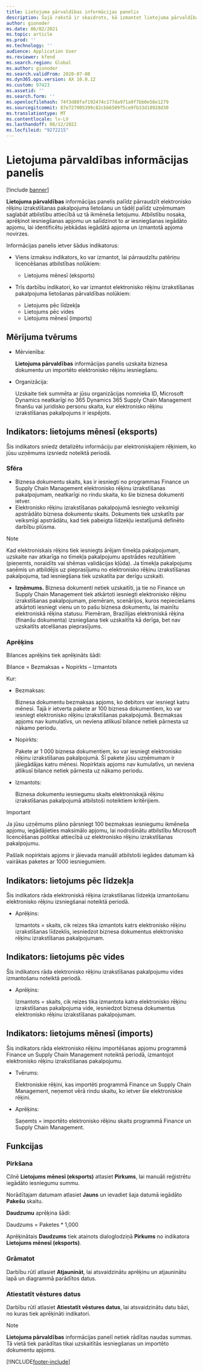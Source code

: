 ```yaml
---
title: Lietojuma pārvaldības informācijas panelis
description: Šajā rakstā ir skaidrots, kā izmantot lietojuma pārvaldības paneli, lai uzraudzītu elektronisko rēķinu izrakstīšanas pakalpojuma lietošanu un saglabātu to atbilstību.
author: gionoder
ms.date: 06/02/2021
ms.topic: article
ms.prod: ''
ms.technology: ''
audience: Application User
ms.reviewer: kfend
ms.search.region: Global
ms.author: gionoder
ms.search.validFrom: 2020-07-08
ms.dyn365.ops.version: AX 10.0.12
ms.custom: 97423
ms.assetid: ''
ms.search.form: ''
ms.openlocfilehash: 74f3d88faf192474c177da971a9f7bb0e58e1279
ms.sourcegitcommit: 87e727005399c82cbb6509f5ce9fb33d18928d30
ms.translationtype: MT
ms.contentlocale: lv-LV
ms.lasthandoff: 08/12/2022
ms.locfileid: "9272215"
---
```

# <a name="usage-management-dashboard"></a>Lietojuma pārvaldības informācijas panelis

[!include [banner](../includes/banner.md)]

**Lietojuma pārvaldības** informācijas panelis palīdz pārraudzīt elektronisko rēķinu izrakstīšanas pakalpojuma lietošanu un tādēļ palīdz uzņēmumam saglabāt atbilstību attiecībā uz tā ikmēneša lietojumu. Atbilstību nosaka, aprēķinot iesniegšanas apjomu un salīdzinot to ar iesniegšanas iegādāto apjomu, lai identificētu jebkādas iegādātā apjoma un izmantotā apjoma novirzes.

Informācijas panelis ietver šādus indikatorus:

- Viens izmaksu indikators, ko var izmantot, lai pārraudzītu patēriņu licencēšanas atbilstības nolūkiem:

    - Lietojums mēnesī (eksports)

- Trīs darbību indikatori, ko var izmantot elektronisko rēķinu izrakstīšanas pakalpojuma lietošanas pārvaldības nolūkiem:

    - Lietojums pēc līdzekļa
    - Lietojums pēc vides
    - Lietojums mēnesī (imports)

## <a name="measurement-scope"></a>Mērījuma tvērums

- Mērvienība: 

    **Lietojuma pārvaldības** informācijas panelis uzskaita biznesa dokumentu un importēto elektronisko rēķinu iesniegšanu.

- Organizācija: 

    Uzskaite tiek summēta ar jūsu organizācijas nomnieka ID, Microsoft Dynamics neatkarīgi no 365 Dynamics 365 Supply Chain Management finanšu vai juridisko personu skaita, kur elektronisko rēķinu izrakstīšanas pakalpojums ir iespējots.


## <a name="indicator-usage-per-month-export"></a>Indikators: lietojums mēnesī (eksports)

Šis indikators sniedz detalizētu informāciju par elektroniskajiem rēķiniem, ko jūsu uzņēmums izsniedz noteiktā periodā.

### <a name="scope"></a>Sfēra
- Biznesa dokumentu skaits, kas ir iesniegti no programmas Finance un Supply Chain Management elektronisko rēķinu izrakstīšanas pakalpojumam, neatkarīgi no rindu skaita, ko šie biznesa dokumenti ietver.
- Elektronisko rēķinu izrakstīšanas pakalpojumā iesniegto veiksmīgi apstrādāto biznesa dokumentu skaits. Dokuments tiek uzskatīts par veiksmīgi apstrādātu, kad tiek pabeigta līdzekļu iestatījumā definēto darbību plūsma.

> [!NOTE]
> Kad elektroniskais rēķins tiek iesniegts ārējam tīmekļa pakalpojumam, uzskaite nav atkarīga no tīmekļa pakalpojumu apstrādes rezultātiem (pieņemts, noraidīts vai shēmas validācijas kļūda). Ja tīmekļa pakalpojums saņēmis un atbildējis uz pieprasījumu no elektronisko rēķinu izrakstīšanas pakalpojuma, tad iesniegšana tiek uzskatīta par derīgu uzskaiti.

- **Izņēmums.** Biznesa dokumenti netiek uzskaitīti, ja tie no Finance un Supply Chain Management tiek atkārtoti iesniegti elektronisko rēķinu izrakstīšanas pakalpojumam, piemēram, scenārijos, kuros nepieciešams atkārtoti iesniegt vienu un to pašu biznesa dokumentu, lai mainītu elektroniskā rēķina statusu. Piemēram, Brazīlijas elektroniskā rēķina (finanšu dokumenta) izsniegšana tiek uzskaitīta kā derīga, bet nav uzskaitīts atcelšanas pieprasījums.


### <a name="calculation"></a>Aprēķins

Bilances aprēķins tiek aprēķināts šādi:

Bilance = Bezmaksas + Nopirkts – Izmantots

Kur:

- Bezmaksas:
  
    Biznesa dokumentu bezmaksas apjoms, ko debitors var iesniegt katru mēnesi. Tajā ir ietverta pakete ar 100 biznesa dokumentiem, ko var iesniegt elektronisko rēķinu izrakstīšanas pakalpojumā. Bezmaksas apjoms nav kumulatīvs, un neviena atlikusī bilance netiek pārnesta uz nākamo periodu.
  
- Nopirkts:
  
    Pakete ar 1 000 biznesa dokumentiem, ko var iesniegt elektronisko rēķinu izrakstīšanas pakalpojumā. Šī pakete jūsu uzņēmumam ir jāiegādājas katru mēnesi. Nopirktais apjoms nav kumulatīvs, un neviena atlikusī bilance netiek pārnesta uz nākamo periodu.
  
- Izmantots: 

    Biznesa dokumentu iesniegumu skaits elektroniskajā rēķinu izrakstīšanas pakalpojumā atbilstoši noteiktiem kritērijiem.
   
> [!IMPORTANT]
> Ja jūsu uzņēmums plāno pārsniegt 100 bezmaksas iesniegumu ikmēneša apjomu, iegādājieties maksimālo apjomu, lai nodrošinātu atbilstību Microsoft licencēšanas politikai attiecībā uz elektronisko rēķinu izrakstīšanas pakalpojumu.
>
> Pašlaik nopirktais apjoms ir jāievada manuāli atbilstoši iegādes datumam kā vairākas paketes ar 1000 iesniegumiem.

## <a name="indicator-usage-by-feature"></a>Indikators: lietojums pēc līdzekļa

Šis indikators rāda elektroniskā rēķina izrakstīšanas līdzekļa izmantošanu elektronisko rēķinu izsniegšanai noteiktā periodā.

- Aprēķins:
  
    Izmantots = skaits, cik reizes tika izmantots katrs elektronisko rēķinu izrakstīšanas līdzeklis, iesniedzot biznesa dokumentus elektronisko rēķinu izrakstīšanas pakalpojumam.

## <a name="indicator-usage-by-environment"></a>Indikators: lietojums pēc vides

Šis indikators rāda elektronisko rēķinu izrakstīšanas pakalpojumu vides izmantošanu noteiktā periodā.

- Aprēķins:
    
    Izmantots = skaits, cik reizes tika izmantota katra elektronisko rēķinu izrakstīšanas pakalpojuma vide, iesniedzot biznesa dokumentus elektronisko rēķinu izrakstīšanas pakalpojumam.

## <a name="indicator-usage-per-month-import"></a>Indikators: lietojums mēnesī (imports)

Šis indikators rāda elektronisko rēķinu importēšanas apjomu programmā Finance un Supply Chain Management noteiktā periodā, izmantojot elektronisko rēķinu izrakstīšanas pakalpojumu.

- Tvērums:

    Elektroniskie rēķini, kas importēti programmā Finance un Supply Chain Management, neņemot vērā rindu skaitu, ko ietver šie elektroniskie rēķini.

- Aprēķins:

    Saņemts = importēto elektronisko rēķinu skaits programmā Finance un Supply Chain Management.

## <a name="functions"></a>Funkcijas
### <a name="purchase"></a>Pirkšana

Cilnē **Lietojums mēnesī (eksports)** atlasiet **Pirkums**, lai manuāli reģistrētu iegādāto iesniegumu summu.

Norādītajam datumam atlasiet **Jauns** un ievadiet šaja datumā iegādāto **Pakešu** skaitu.

**Daudzumu** aprēķina šādi:

Daudzums = Paketes * 1,000

Aprēķinātais **Daudzums** tiek atainots dialoglodziņā **Pirkums** no indikatora **Lietojums mēnesī (eksports)**.

### <a name="update"></a>Grāmatot

Darbību rūtī atlasiet **Atjaunināt**, lai atsvaidzinātu aprēķinu un atjauninātu lapā un diagrammā parādītos datus.

### <a name="reset-history-data"></a>Atiestatīt vēstures datus

Darbību rūtī atlasiet **Atiestatīt vēstures datus**, lai atsvaidzinātu datu bāzi, no kuras tiek aprēķināti indikatori.




> [!NOTE]
> **Lietojuma pārvaldības** informācijas panelī netiek rādītas naudas summas. Tā vietā tiek parādītas tikai uzskaitītās iesniegšanas un importēto dokumentu apjoms.

[!INCLUDE[footer-include](../../includes/footer-banner.md)]
